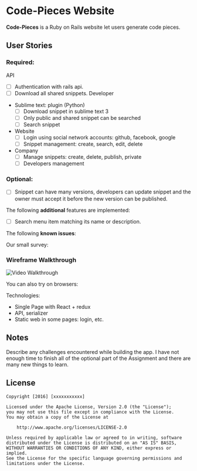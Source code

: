 # Code-Pieces Website

**Code-Pieces** is a Ruby on Rails website let users generate code pieces.


## User Stories

### Required:
API
* [ ] Authentication with rails api.
* [ ] Download all shared snippets. 
Developer
* Sublime text: plugin (Python)
  * [ ] Download snippet in sublime text 3
  * [ ] Only public and shared snippet can be searched
  * [ ] Search snippet
* Website
  * [ ] Login using social network accounts: github, facebook, google
  * [ ] Snippet management: create, search, edit, delete
* Company
  * [ ] Manage snippets: create, delete, publish, private
  * [ ] Developers management
  
### Optional:
* [ ] Snippet can have many versions, developers can update snippet and the owner must accept it before the new version can be published.


The following **additional** features are implemented:
* [ ] Search menu item matching its name or description.

The following **known issues**:


Our small survey:


### Wireframe Walkthrough
![Video Walkthrough](xxxxxxx.gif)

You can also try on browsers:

Technologies:
 - Single Page with React + redux
 - API, serializer
 - Static web in some pages: login, etc.

## Notes

Describe any challenges encountered while building the app.
I have not enough time to finish all of the optional part of the Assignment and there are many new things to learn.
## License

    Copyright [2016] [xxxxxxxxxxx]

    Licensed under the Apache License, Version 2.0 (the "License");
    you may not use this file except in compliance with the License.
    You may obtain a copy of the License at

        http://www.apache.org/licenses/LICENSE-2.0

    Unless required by applicable law or agreed to in writing, software
    distributed under the License is distributed on an "AS IS" BASIS,
    WITHOUT WARRANTIES OR CONDITIONS OF ANY KIND, either express or implied.
    See the License for the specific language governing permissions and
    limitations under the License.

